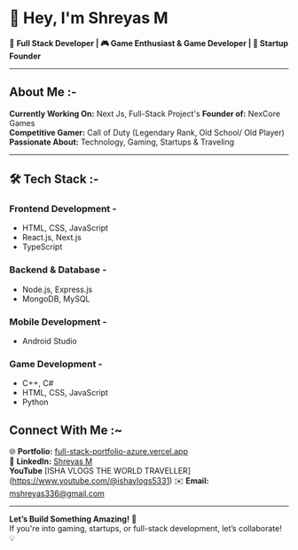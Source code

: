 # 👋 Hey, I'm Shreyas M

🚀 **Full Stack Developer | 🎮 Game Enthusiast & Game Developer | 🚀 Startup Founder**  

---

## About Me :-

**Currently Working On:** Next Js, Full-Stack Project's 
**Founder of:** NexCore Games  
**Competitive Gamer:** Call of Duty (Legendary Rank, Old School/ Old Player) 
**Passionate About:** Technology, Gaming, Startups & Traveling  

---

## 🛠 Tech Stack :-

### Frontend Development - 
- HTML, CSS, JavaScript  
- React.js, Next.js  
- TypeScript  

### Backend & Database -
- Node.js, Express.js  
- MongoDB, MySQL  

### Mobile Development -
- Android Studio  

### Game Development -
- C++, C#  
- HTML, CSS, JavaScript  
- Python  

## Connect With Me :~

🌐 **Portfolio:** [full-stack-portfolio-azure.vercel.app](https://full-stack-portfolio-azure.vercel.app/)  
🏢 **LinkedIn:** [Shreyas M](https://www.linkedin.com/in/shreyas-m-8854941ab/)  
   **YouTube** [ISHA VLOGS THE WORLD TRAVELLER] (https://www.youtube.com/@ishavlogs5331)
✉️ **Email:** mshreyas336@gmail.com  

---

**Let’s Build Something Amazing!** 🚀  
If you're into gaming, startups, or full-stack development, let’s collaborate! 💡  
